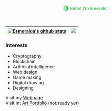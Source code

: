 <p align="center"><a href="https://esmegl.github.io/software-portfolio"><img height=20 alt="Presentation" src="./assets/logo.svg" /></a></p>

<br />



| <a href="https://github.com/anuraghazra/github-readme-stats"><img src="https://github-readme-stats.vercel.app/api?username=esmegl&show_icons=true&rank_icon=github&themes=tokyonight&hide=issues&show=prs_merged,prs_merged_percentage&include_all_commits=true&theme=tokyonight&hide_border=true" alt="Esmeralda's github stats" /></a> | <a href="https://github.com/anuraghazra/github-readme-stats"><img src="https://github-readme-stats.vercel.app/api/top-langs/?username=esmegl&layout=compact&theme=tokyonight&hide_border=true" /></a> |
| ------------- | ------------- |

### Interests

- Cryptography
- Blockchain
- Artificial intelligence
- Web design
- Game making
- Digital drawing
- Designing

Visit my [Webpage](https://esmegl.github.io/software-portfolio) \
Visit mt [Art Portfolio](https://esmegl.github.io/art-portfolio) (not ready yet)
